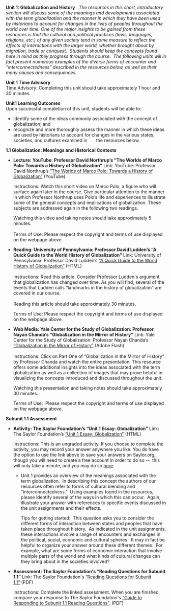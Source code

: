 **Unit 1: Globalization and History** <span id="1"></span> 
*The resources in this short, introductory section will discuss some of
the meanings and developments associated with the term globalization and
the manner in which they have been used by historians to account for
changes in the lives of peoples throughout the world over time. One of
the major insights to be gained from these resources is that the
cultural and political practices (laws, languages, religions, etc.) of
any given society tend in some measure to reflect the effects of
interactions with the larger world, whether brought about by migration,
trade or conquest.  Students should keep the concepts found here in mind
as they progress through the course.  The following units will in fact
present numerous examples of the diverse forms of encounter and
“interconnectedness” described in the resources below, as well as their
many causes and consequences.*

**Unit 1 Time Advisory**  
Time Advisory: Completing this unit should take approximately 1 hour and
30 minutes.

**Unit1 Learning Outcomes**  
Upon successful completion of this unit, students will be able to:
-   identify some of the ideas commonly associated with the concept of
    globalization; and
-   recognize and more thoroughly assess the manner in which these ideas
    are used by historians to account for changes in the various states,
    societies, and cultures examined in       the resources below.

**1.1 Globalization: Meanings and Historical Contexts** <span
id="1.1"></span> 
-   **Lecture: YouTube: Professor David Northrup’s “The Worlds of Marco
    Polo: Towards a History of Globalization”**
    Link: YouTube: Professor David Northrup’s [“The Worlds of Marco
    Polo: Towards a History of
    Globalization”](http://www.youtube.com/watch?v=E1B7Dchvtr4 "The Worlds of Marco Polo: towards a History of Globalization, David Northrup") (YouTube)  
      
     Instructions: Watch this short video on Marco Polo, a figure who
    will surface again later in the course. Give particular attention to
    the manner in which Professor Northrup uses Polo’s life and
    experiences to illustrate some of the general concepts and
    implications of globalization. These subjects are addressed again in
    the following two readings.  
      
     Watching this video and taking notes should take approximately 5
    minutes.   
             
     Terms of Use: Please respect the copyright and terms of use
    displayed on the webpage above.

-   **Reading: University of Pennsylvania: Professor David Ludden’s “A
    Quick Guide to the World History of Globalization”**
    Link: University of Pennsylvania: Professor David Ludden’s [“A Quick
    Guide to the World History of
    Globalization”](http://www.sas.upenn.edu/%7Edludden/global1.htm) (HTML)  
        
     Instructions: Read this article. Consider Professor Ludden's
    argument that globalization has changed over time. As you will find,
    several of the events that Ludden calls “landmarks in the history of
    globalization” are covered in our course.  
        
     Reading this article should take approximately 30 minutes.  
      
     Terms of Use: Please respect the copyright and terms of use
    displayed on the webpage above.

-   **Web Media: Yale Center for the Study of Globalization: Professor
    Nayan Chanda’s “Globalization in the Mirror of History”**
    Link: Yale Center for the Study of Globalization: Professor Nayan
    Chanda’s [“Globalization in the Mirror of
    History”](http://yaleglobal.yale.edu/about/history.jsp) (Adobe
    Flash)  
        
     Instructions: Click on Part One of “Globalization in the Mirror of
    History” by Professor Chanda and watch the entire presentation. This
    resource offers some additional insights into the ideas associated
    with the term globalization as well as a collection of images that
    may prove helpful in visualizing the concepts introduced and
    discussed throughout the unit.  
      
     Watching this presentation and taking notes should take
    approximately 30 minutes.  
      
     Terms of Use:  Please respect the copyright and terms of use
    displayed on the webpage above.

**Subunit 1.1 Assessment** <span id="1.2"></span> 
-   **Activity: The Saylor Foundation’s “Unit 1 Essay: Globalization”**
    Link: The Saylor Foundation’s [“Unit 1 Essay:
    Globalization”](http://school.saylor.org/mod/quiz/view.php?id=1976)
    (HTML)  
      
     Instructions: This is an ungraded activity. If you choose to
    complete the activity, you may record your answer anywhere you like.
    You do have the option to use the link above to save your answers on
    Saylor.org, though you will need to create a free account in order
    to do so --  this will only take a minute, and you may do
    so [here](http://eportfolio.saylor.org/users/sign_up).  
      

    -   Unit 1 provides an overview of the meanings associated with the
        term globalization.  In describing this concept the authors of
        our resources often refer to forms of cultural blending and
        “interconnectedness.”  Using examples found in the resources,
        please identify several of the ways in which this can occur. 
        Again, illustrate your answer with references to specific events
        discussed in the unit assignments and their effects.  
          
         Tips for getting started:  This question asks you to consider
        the different forms of interaction between states and peoples
        that have taken place throughout history.  As indicated in the
        unit assignments, these interactions involve a range of
        encounters and exchanges in the political, social, economic and
        cultural spheres.  It may in fact be helpful to organize your
        answer around these different themes.  For example, what are
        some forms of economic interaction that involve multiple parts
        of the world and what kinds of cultural changes can they bring
        about in the societies involved?

-   **Assessment: The Saylor Foundation's “Reading Questions for Subunit
    1.1”**
    Link: The Saylor Foundation's [“Reading Questions for Subunit
    1.1”](https://resources.saylor.org/wwwresources/archived/site/wp-content/uploads/2011/08/HIST102-Reading-Questions-for-Subunit-1.1-FINAL.pdf) (PDF)  
      
     Instructions: Complete the linked assessment. When you are
    finished, compare your response to The Saylor Foundation's [“Guide
    to Responding to Subunit 1.1 Reading
    Questions”](https://resources.saylor.org/wwwresources/archived/site/wp-content/uploads/2011/08/HIST102-Guide-to-Responding-to-Subunit-1.1-FINAL.pdf). (PDF)


